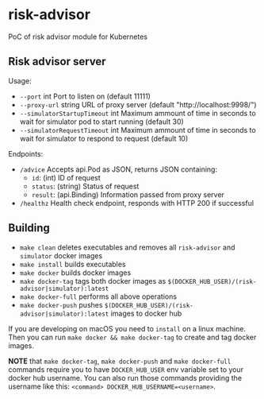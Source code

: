 # risk-advisor
PoC of risk advisor module for Kubernetes

## Risk advisor server
Usage:

* `--port` int                      Port to listen on (default 11111)
* `--proxy-url` string              URL of proxy server (default "http://localhost:9998/")
* `--simulatorStartupTimeout` int   Maximum ammount of time in seconds to wait for simulator pod to start running (default 30)
* `--simulatorRequestTimeout` int   Maximum ammount of time in seconds to wait for simulator to respond to request (default 10)

Endpoints:

 * `/advice`	Accepts api.Pod as JSON, returns JSON containing:
     * `id`: (int) ID of request
     * `status`: (string) Status of request
     * `result`: (api.Binding) Information passed from proxy server
 * `/healthz`  Health check endpoint, responds with HTTP 200 if successful

## Building
* `make clean` deletes executables and removes all `risk-advisor` and `simulator` docker images
* `make install` builds executables
* `make docker` builds docker images
* `make docker-tag` tags both docker images as `$(DOCKER_HUB_USER)/(risk-advisor|simulator):latest`
* `make docker-full` performs all above operations
* `make docker-push` pushes `$(DOCKER_HUB_USER)/(risk-advisor|simulator):latest` images to docker hub

If you are developing on macOS you need to `install` on a linux machine. Then you can run `make docker && make docker-tag`
to create and tag docker images.

<b>NOTE</b> that `make docker-tag`, `make docker-push` and `make docker-full` commands require you to have `DOCKER_HUB_USER`
env variable set to your docker hub username. You can also run those commands providing the username like this:
`<command> DOCKER_HUB_USERNAME=<username>`.